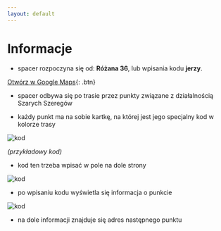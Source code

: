```yaml
---
layout: default
---
```


# Informacje

* spacer rozpoczyna się od: **Różana 36**, lub wpisania kodu **jerzy**.

[Otwórz w Google Maps](https://www.google.com/maps/dir//R%C3%B3%C5%BCana+36,+02-548+Warszawa/@52.2021239,21.0108756,17z/data=!4m17!1m7!3m6!1s0x471eccd73a3b7e57:0x8abf0b395d4245a4!2sR%C3%B3%C5%BCana+36,+02-548+Warszawa!3b1!8m2!3d52.2021239!4d21.0130643!4m8!1m0!1m5!1m1!1s0x471eccd73a3b7e57:0x8abf0b395d4245a4!2m2!1d21.0130643!2d52.2021239!3e2){: .btn}

* spacer odbywa się po trasie przez punkty związane z działalnością Szarych Szeregów

* każdy punkt ma na sobie kartkę, na której jest jego specjalny kod w kolorze trasy

![kod](https://i.postimg.cc/52SSKQQ2/kod.png)

_(przykładowy kod)_
* kod ten trzeba wpisać w pole na dole strony

![kod](https://i.postimg.cc/KY4371nV/miejsce-Na-Kod.png)

* po wpisaniu kodu wyświetla się informacja o punkcie

![kod](https://i.postimg.cc/Pr2q6trk/post.png)

* na dole informacji znajduje się adres następnego punktu

